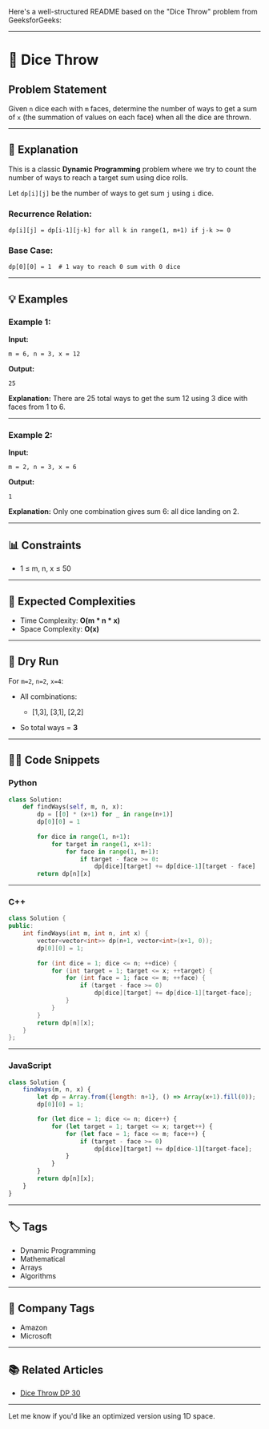 Here's a well-structured README based on the "Dice Throw" problem from GeeksforGeeks:

---

# 🎲 Dice Throw

## Problem Statement

Given `n` dice each with `m` faces, determine the number of ways to get a sum of `x` (the summation of values on each face) when all the dice are thrown.

---

## 🧠 Explanation

This is a classic **Dynamic Programming** problem where we try to count the number of ways to reach a target sum using dice rolls.

Let `dp[i][j]` be the number of ways to get sum `j` using `i` dice.

### Recurrence Relation:

```
dp[i][j] = dp[i-1][j-k] for all k in range(1, m+1) if j-k >= 0
```

### Base Case:

```
dp[0][0] = 1  # 1 way to reach 0 sum with 0 dice
```

---

## 💡 Examples

### Example 1:

**Input:**

```
m = 6, n = 3, x = 12
```

**Output:**

```
25
```

**Explanation:**
There are 25 total ways to get the sum 12 using 3 dice with faces from 1 to 6.

---

### Example 2:

**Input:**

```
m = 2, n = 3, x = 6
```

**Output:**

```
1
```

**Explanation:**
Only one combination gives sum 6: all dice landing on 2.

---

## 📊 Constraints

* 1 ≤ m, n, x ≤ 50

---

## 🧮 Expected Complexities

* Time Complexity: **O(m \* n \* x)**
* Space Complexity: **O(x)**

---

## 🧪 Dry Run

For `m=2`, `n=2`, `x=4`:

* All combinations:

  * \[1,3], \[3,1], \[2,2]
* So total ways = **3**

---

## 🧑‍💻 Code Snippets

### Python

```python
class Solution:
    def findWays(self, m, n, x):
        dp = [[0] * (x+1) for _ in range(n+1)]
        dp[0][0] = 1
        
        for dice in range(1, n+1):
            for target in range(1, x+1):
                for face in range(1, m+1):
                    if target - face >= 0:
                        dp[dice][target] += dp[dice-1][target - face]
        return dp[n][x]
```

---

### C++

```cpp
class Solution {
public:
    int findWays(int m, int n, int x) {
        vector<vector<int>> dp(n+1, vector<int>(x+1, 0));
        dp[0][0] = 1;
        
        for (int dice = 1; dice <= n; ++dice) {
            for (int target = 1; target <= x; ++target) {
                for (int face = 1; face <= m; ++face) {
                    if (target - face >= 0)
                        dp[dice][target] += dp[dice-1][target-face];
                }
            }
        }
        return dp[n][x];
    }
};
```

---

### JavaScript

```javascript
class Solution {
    findWays(m, n, x) {
        let dp = Array.from({length: n+1}, () => Array(x+1).fill(0));
        dp[0][0] = 1;

        for (let dice = 1; dice <= n; dice++) {
            for (let target = 1; target <= x; target++) {
                for (let face = 1; face <= m; face++) {
                    if (target - face >= 0)
                        dp[dice][target] += dp[dice-1][target-face];
                }
            }
        }
        return dp[n][x];
    }
}
```

---

## 🏷️ Tags

* Dynamic Programming
* Mathematical
* Arrays
* Algorithms

---

## 🏢 Company Tags

* Amazon
* Microsoft

---

## 📚 Related Articles

* [Dice Throw DP 30](https://www.geeksforgeeks.org/dice-throw-dp-30/)

---

Let me know if you'd like an optimized version using 1D space.
